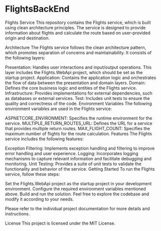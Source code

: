 # FlightsBackEnd
Flights Service
This repository contains the Flights service, which is built using clean architecture principles. The service is designed to provide information about flights and calculate the route based on user-provided origin and destination.

Architecture
The Flights service follows the clean architecture pattern, which promotes separation of concerns and maintainability. It consists of the following layers:

Presentation: Handles user interactions and input/output operations. This layer includes the Flights.WebApi project, which should be set as the startup project.
Application: Contains the application logic and orchestrates the flow of data between the presentation and domain layers.
Domain: Defines the core business logic and entities of the Flights service.
Infrastructure: Provides implementations for external dependencies, such as databases or external services.
Test: Includes unit tests to ensure the quality and correctness of the code.
Environment Variables
The following environment variables are used in the Flights service:

ASPNETCORE_ENVIRONMENT: Specifies the runtime environment for the service.
MULTIPLE_RETURN_ROUTES_URL: Defines the URL for a service that provides multiple return routes.
MAX_FLIGHT_COUNT: Specifies the maximum number of flights for the route calculation.
Features
The Flights service includes the following features:

Exception Filtering: Implements exception handling and filtering to improve error handling and user experience.
Logging: Incorporates logging mechanisms to capture relevant information and facilitate debugging and monitoring.
Unit Testing: Provides a suite of unit tests to validate the functionality and behavior of the service.
Getting Started
To run the Flights service, follow these steps:

Set the Flights.WebApi project as the startup project in your development environment.
Configure the required environment variables mentioned above.
Build and run the solution.
Feel free to explore the codebase and modify it according to your needs.

Please refer to the individual project documentation for more details and instructions.

License
This project is licensed under the MIT License.
